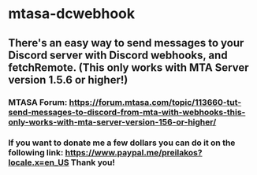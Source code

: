 # mtasa-dcwebhook
## There's an easy way to send messages to your Discord server with Discord webhooks, and fetchRemote. (This only works with MTA Server version 1.5.6 or higher!)
### MTASA Forum: https://forum.mtasa.com/topic/113660-tut-send-messages-to-discord-from-mta-with-webhooks-this-only-works-with-mta-server-version-156-or-higher/
### If you want to donate me a few dollars you can do it on the following link: https://www.paypal.me/preilakos?locale.x=en_US Thank you!
